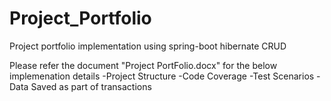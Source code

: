 # Project_Portfolio

Project portfolio implementation using spring-boot hibernate CRUD

Please refer the document "Project PortFolio.docx" for the below implemenation details
-Project Structure
-Code Coverage
-Test Scenarios
-Data Saved as part of transactions
